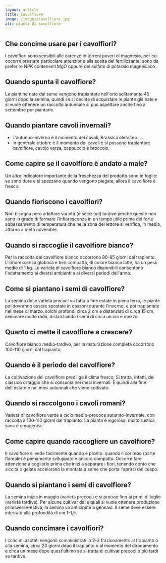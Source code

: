 ```yaml
---
layout: article
title: Cavolfiore
image: /images/cavolfiore.jpg
alt: pianta di cavolfiore
---
```


## Che concime usare per i cavolfiori?

I cavolfiori sono sensibili alle carenze in terreni poveri di magnesio, per cui occorre prestare particolare attenzione alla scelta del fertilizzante: sono da preferire NPK contenenti MgO oppure del solfato di potassio magnesiaco.

## Quando spunta il cavolfiore?

Le piantine nate dal seme vengono trapiantate nell'orto solitamente 40 giorni dopo la semina, quindi se si decide di acquistare le piante già nate e si vuole ottenere un raccolto autunnale si può aspettare anche fino a settembre per piantarle.

## Quando piantare cavoli invernali?

- L'autunno-inverno è il momento dei cavoli, Brassica oleracea. ...
- In generale ottobre è il momento dei cavoli e si possono trapiantare cavolfiore, cavolo verza, cappuccio e broccolo.

## Come capire se il cavolfiore è andato a male?

 Un altro indicatore importante della freschezza del prodotto sono le foglie: se sono dure e si spezzano quando vengono piegate, allora il cavolfiore è fresco.

## Quando fioriscono i cavolfiori?

Non bisogna però adottare varietà (e selezioni) tardive perché queste non sono in grado di formare l'infiorescenza in un tempo utile prima del forte abbassamento di temperatura che nella zona del lettore si verifica, in media, attorno a metà novembre.

## Quando si raccoglie il cavolfiore bianco?

Per la raccolta del cavolfiore bianco occorrono 80-85 giorni dal trapianto. L'infiorescenza globosa e ben compatta, di colore bianco latte, ha un peso medio di 1 kg. Le varietà di cavolfiore bianco disponibili consentono l'adattamento ai diversi ambienti e ai diversi periodi dell'anno.

## Come si piantano i semi di cavolfiore?

 La semina delle varietà precoci va fatta a fine estate in piena terra, le piante poi dovranno essere spostate in cassoni durante l'inverno, e poi trapiantate nel mese di marzo. solchi profondi circa 2 cm e distanziati di circa 15 cm, seminare molto rado, distanziando i semi di circa un cm e mezzo.

## Quanto ci mette il cavolfiore a crescere?

Cavolfiore bianco medio-tardivo, per la maturazione completa occorrono 100-110 giorni dal trapianto.

## Quando è il periodo del cavolfiore?

 La coltivazione del cavolfiore predilige il clima fresco. Si tratta, infatti, del classico ortaggio che si consuma nei mesi invernali. È quindi alla fine dell'estate e nei mesi autunnali che viene coltivato.

## Quando si raccolgono i cavoli romani?

Varietà di cavolfiore verde a ciclo medio-precoce autunno-invernale, con raccolta a 100-110 giorni dal trapianto. La pianta è vigorosa, molto rustica, sana e omogenea.

## Come capire quando raccogliere un cavolfiore?

Il cavolfiore si vede facilmente quando è pronto: quando il corimbo (parte floreale) è pienamente sviluppato e ancora compatto. Occorre fare attenzione a coglierlo prima che inizi a separare i fiori, tenendo conto che siccità o gelate accelerano la montata a seme che porta l'aprirsi del cespo.

## Quando si piantano i semi di cavolfiore?

La semina inizia in maggio (varietà precoci) e si protrae fino ai primi di luglio (varietà tardive). Per alcune cultivar dalle quali si vuole ottenere produzione primaverile-estiva, la semina va anticipata a gennaio. Il seme deve essere interrato alla profondità di cm 1-1,5.

## Quando concimare i cavolfiori?

I concimi azotati vengono somministrati in 2-3 frazionamenti: al trapianto o alla semina, circa 20 giorni dopo il trapianto o al momento del diradamento e circa un mese dopo quest'ultimo se si tratta di cultivar precoci o più tardi se tardive.

